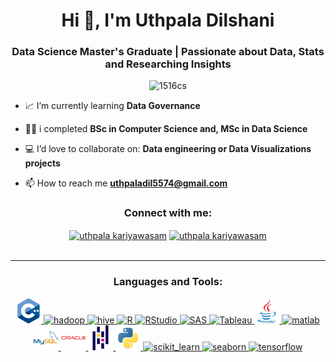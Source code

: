 <h1 align="center">Hi 👋, I'm Uthpala Dilshani</h1>
<h3 align="center"> Data Science Master's Graduate | Passionate about Data, Stats and Researching Insights </h3>

<p align="center"> <img src="https://komarev.com/ghpvc/?username=1516cs&label=Profile%20views&color=0e75b6&style=flat" alt="1516cs" /> </p>

- 📈 I’m currently learning **Data Governance**

- 👩‍🎓 i completed **BSc in Computer Science and, MSc in Data Science**

- 💻  I’d love to collaborate on: **Data engineering or Data Visualizations projects**

- 📫 How to reach me **uthpaladil5574@gmail.com**
<p> </p>


<h3 align="center">Connect with me:</h3>
<p align="center">
<a href="https://linkedin.com/in/uthpala kariyawasam" target="blank"><img align="center" src="https://raw.githubusercontent.com/rahuldkjain/github-profile-readme-generator/master/src/images/icons/Social/linked-in-alt.svg" alt="uthpala kariyawasam" height="40" width="50" /></a>
<a href="https://fb.com/uthpala kariyawasam" target="blank"><img align="center" src="https://raw.githubusercontent.com/rahuldkjain/github-profile-readme-generator/master/src/images/icons/Social/facebook.svg" alt="uthpala kariyawasam" height="40" width="50" /></a>
<br>
<br>
</p>

---
<h3 align="center">Languages and Tools:</h3>
<p align="center"> <a href="https://www.w3schools.com/cpp/" target="_blank" rel="noreferrer"> <img src="https://raw.githubusercontent.com/devicons/devicon/master/icons/cplusplus/cplusplus-original.svg" alt="cplusplus" width="40" height="40"/> </a> <a href="https://hadoop.apache.org/" target="_blank" rel="noreferrer"> <img src="https://www.vectorlogo.zone/logos/apache_hadoop/apache_hadoop-icon.svg" alt="hadoop" width="40" height="40"/> </a> <a href="https://hive.apache.org/" target="_blank" rel="noreferrer"> <img src="https://www.vectorlogo.zone/logos/apache_hive/apache_hive-icon.svg" alt="hive" width="40" height="40"/> 
<a href="https://www.r-project.org/" target="_blank" rel="noreferrer"> 
  <img src="https://www.r-project.org/Rlogo.png" alt="R" width="40" height="40"/> 
</a> 
<a href="https://posit.co/products/open-source/rstudio/" target="_blank" rel="noreferrer"> 
  <img src="[https://www.rstudio.com/wp-content/uploads/2014/06/RStudio-Ball.png](https://www.google.com/imgres?q=logo%20sas%20statistics%20software&imgurl=https%3A%2F%2Fupload.wikimedia.org%2Fwikipedia%2Fcommons%2F1%2F10%2FSAS_logo_horiz.svg&imgrefurl=https%3A%2F%2Fen.wikipedia.org%2Fwiki%2FSAS_(software)&docid=PcDNu_BE4VngZM&tbnid=1KX6VUs0d5ETVM&vet=12ahUKEwib-cHO4v6KAxX2SmwGHXSyNkMQM3oECBkQAA..i&w=1024&h=420&hcb=2&ved=2ahUKEwib-cHO4v6KAxX2SmwGHXSyNkMQM3oECBkQAA)" alt="RStudio" width="40" height="40"/> 
</a> 
<a href="https://www.sas.com/" target="_blank" rel="noreferrer"> 
  <img src="https://upload.wikimedia.org/wikipedia/commons/8/87/SAS_logo_horiz.svg" alt="SAS" width="40" height="40"/> 
</a> 
<a href="https://www.tableau.com/" target="_blank" rel="noreferrer"> 
  <img src="https://www.tableau.com/sites/default/files/pages/tableau_new_logo.png" alt="Tableau" width="40" height="40"/> 
</a>
</a> <a href="https://www.java.com" target="_blank" rel="noreferrer"> <img src="https://raw.githubusercontent.com/devicons/devicon/master/icons/java/java-original.svg" alt="java" width="40" height="40"/> </a> <a href="https://www.mathworks.com/" target="_blank" rel="noreferrer"> <img src="https://upload.wikimedia.org/wikipedia/commons/2/21/Matlab_Logo.png" alt="matlab" width="40" height="40"/> </a> <a href="https://www.mysql.com/" target="_blank" rel="noreferrer"> <img src="https://raw.githubusercontent.com/devicons/devicon/master/icons/mysql/mysql-original-wordmark.svg" alt="mysql" width="40" height="40"/> </a> <a href="https://www.oracle.com/" target="_blank" rel="noreferrer"> <img src="https://raw.githubusercontent.com/devicons/devicon/master/icons/oracle/oracle-original.svg" alt="oracle" width="40" height="40"/> </a> <a href="https://pandas.pydata.org/" target="_blank" rel="noreferrer"> <img src="https://raw.githubusercontent.com/devicons/devicon/2ae2a900d2f041da66e950e4d48052658d850630/icons/pandas/pandas-original.svg" alt="pandas" width="40" height="40"/> </a> <a href="https://www.python.org" target="_blank" rel="noreferrer"> <img src="https://raw.githubusercontent.com/devicons/devicon/master/icons/python/python-original.svg" alt="python" width="40" height="40"/> </a> <a href="https://scikit-learn.org/" target="_blank" rel="noreferrer"> <img src="https://upload.wikimedia.org/wikipedia/commons/0/05/Scikit_learn_logo_small.svg" alt="scikit_learn" width="40" height="40"/> </a> <a href="https://seaborn.pydata.org/" target="_blank" rel="noreferrer"> <img src="https://seaborn.pydata.org/_images/logo-mark-lightbg.svg" alt="seaborn" width="40" height="40"/> </a> <a href="https://www.tensorflow.org" target="_blank" rel="noreferrer"> <img src="https://www.vectorlogo.zone/logos/tensorflow/tensorflow-icon.svg" alt="tensorflow" width="40" height="40"/> </a> </p>


